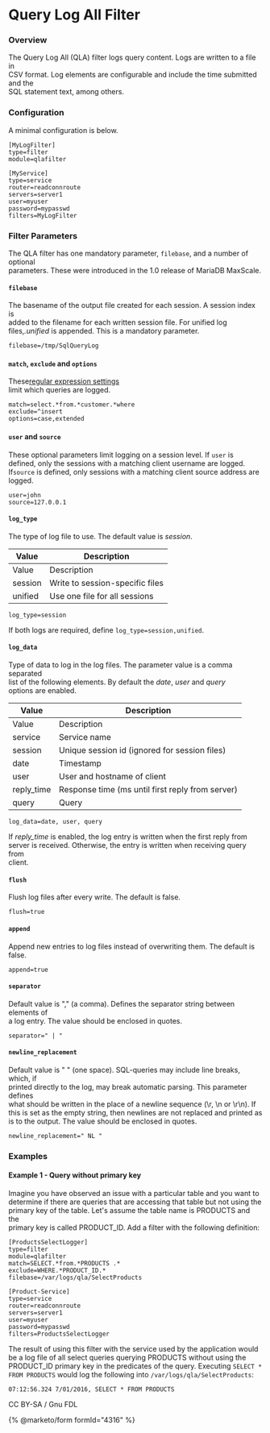 # Query Log All Filter

### Overview

The Query Log All (QLA) filter logs query content. Logs are written to a file in\
CSV format. Log elements are configurable and include the time submitted and the\
SQL statement text, among others.

### Configuration

A minimal configuration is below.

```
[MyLogFilter]
type=filter
module=qlafilter

[MyService]
type=service
router=readconnroute
servers=server1
user=myuser
password=mypasswd
filters=MyLogFilter
```

### Filter Parameters

The QLA filter has one mandatory parameter, `filebase`, and a number of optional\
parameters. These were introduced in the 1.0 release of MariaDB MaxScale.

#### `filebase`

The basename of the output file created for each session. A session index is\
added to the filename for each written session file. For unified log files,_.unified_ is appended. This is a mandatory parameter.

```
filebase=/tmp/SqlQueryLog
```

#### `match`, `exclude` and `options`

These[regular expression settings](../../mariadb-maxscale-21-06/)\
limit which queries are logged.

```
match=select.*from.*customer.*where
exclude=^insert
options=case,extended
```

#### `user` and `source`

These optional parameters limit logging on a session level. If `user` is\
defined, only the sessions with a matching client username are logged. If`source` is defined, only sessions with a matching client source address are\
logged.

```
user=john
source=127.0.0.1
```

#### `log_type`

The type of log file to use. The default value is _session_.

| Value   | Description                     |
| ------- | ------------------------------- |
| Value   | Description                     |
| session | Write to session-specific files |
| unified | Use one file for all sessions   |

```
log_type=session
```

If both logs are required, define `log_type=session,unified`.

#### `log_data`

Type of data to log in the log files. The parameter value is a comma separated\
list of the following elements. By default the _date_, _user_ and _query_\
options are enabled.

| Value       | Description                                      |
| ----------- | ------------------------------------------------ |
| Value       | Description                                      |
| service     | Service name                                     |
| session     | Unique session id (ignored for session files)    |
| date        | Timestamp                                        |
| user        | User and hostname of client                      |
| reply\_time | Response time (ms until first reply from server) |
| query       | Query                                            |

```
log_data=date, user, query
```

If _reply\_time_ is enabled, the log entry is written when the first reply from\
server is received. Otherwise, the entry is written when receiving query from\
client.

#### `flush`

Flush log files after every write. The default is false.

```
flush=true
```

#### `append`

Append new entries to log files instead of overwriting them. The default is\
false.

```
append=true
```

#### `separator`

Default value is "," (a comma). Defines the separator string between elements of\
a log entry. The value should be enclosed in quotes.

```
separator=" | "
```

#### `newline_replacement`

Default value is " " (one space). SQL-queries may include line breaks, which, if\
printed directly to the log, may break automatic parsing. This parameter defines\
what should be written in the place of a newline sequence (\r, \n or \r\n). If\
this is set as the empty string, then newlines are not replaced and printed as\
is to the output. The value should be enclosed in quotes.

```
newline_replacement=" NL "
```

### Examples

#### Example 1 - Query without primary key

Imagine you have observed an issue with a particular table and you want to\
determine if there are queries that are accessing that table but not using the\
primary key of the table. Let's assume the table name is PRODUCTS and the\
primary key is called PRODUCT\_ID. Add a filter with the following definition:

```
[ProductsSelectLogger]
type=filter
module=qlafilter
match=SELECT.*from.*PRODUCTS .*
exclude=WHERE.*PRODUCT_ID.*
filebase=/var/logs/qla/SelectProducts

[Product-Service]
type=service
router=readconnroute
servers=server1
user=myuser
password=mypasswd
filters=ProductsSelectLogger
```

The result of using this filter with the service used by the application would\
be a log file of all select queries querying PRODUCTS without using the\
PRODUCT\_ID primary key in the predicates of the query. Executing `SELECT * FROM PRODUCTS` would log the following into `/var/logs/qla/SelectProducts`:

```
07:12:56.324 7/01/2016, SELECT * FROM PRODUCTS
```

CC BY-SA / Gnu FDL

{% @marketo/form formId="4316" %}
